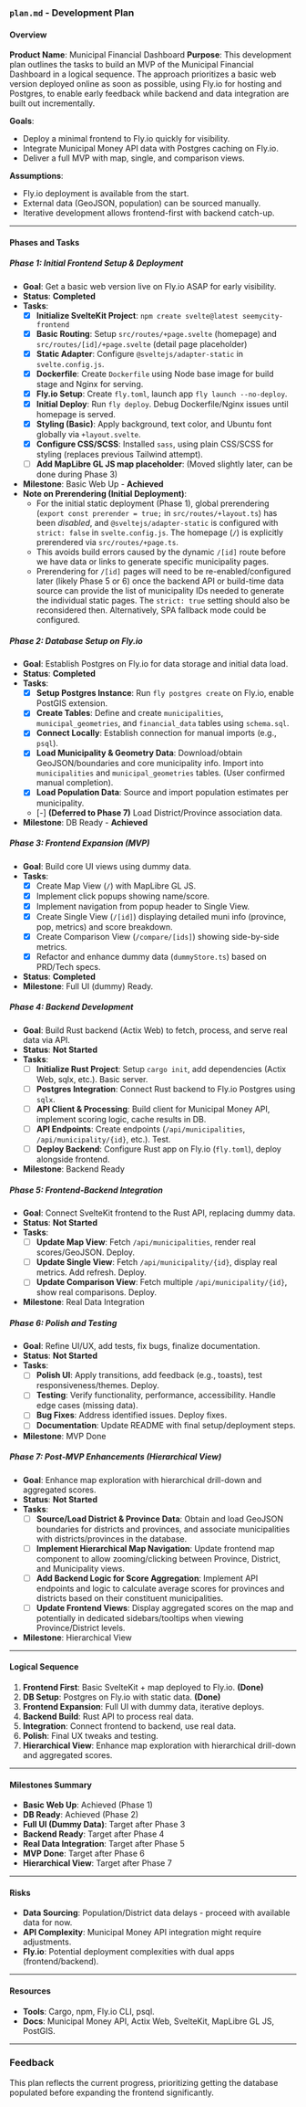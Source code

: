 ### `plan.md` - Development Plan

#### Overview
**Product Name**: Municipal Financial Dashboard
**Purpose**: This development plan outlines the tasks to build an MVP of the Municipal Financial Dashboard in a logical sequence. The approach prioritizes a basic web version deployed online as soon as possible, using Fly.io for hosting and Postgres, to enable early feedback while backend and data integration are built out incrementally.

**Goals**:
- Deploy a minimal frontend to Fly.io quickly for visibility.
- Integrate Municipal Money API data with Postgres caching on Fly.io.
- Deliver a full MVP with map, single, and comparison views.

**Assumptions**:
- Fly.io deployment is available from the start.
- External data (GeoJSON, population) can be sourced manually.
- Iterative development allows frontend-first with backend catch-up.

---

#### Phases and Tasks

##### Phase 1: Initial Frontend Setup & Deployment
- **Goal**: Get a basic web version live on Fly.io ASAP for early visibility.
- **Status**: **Completed**
- **Tasks**:
    - [x] **Initialize SvelteKit Project**: `npm create svelte@latest seemycity-frontend`
    - [x] **Basic Routing**: Setup `src/routes/+page.svelte` (homepage) and `src/routes/[id]/+page.svelte` (detail page placeholder)
    - [x] **Static Adapter**: Configure `@sveltejs/adapter-static` in `svelte.config.js`.
    - [x] **Dockerfile**: Create `Dockerfile` using Node base image for build stage and Nginx for serving.
    - [x] **Fly.io Setup**: Create `fly.toml`, launch app `fly launch --no-deploy`.
    - [x] **Initial Deploy**: Run `fly deploy`. Debug Dockerfile/Nginx issues until homepage is served.
    - [x] **Styling (Basic)**: Apply background, text color, and Ubuntu font globally via `+layout.svelte`.
    - [x] **Configure CSS/SCSS**: Installed `sass`, using plain CSS/SCSS for styling (replaces previous Tailwind attempt).
    - [ ] **Add MapLibre GL JS map placeholder**: (Moved slightly later, can be done during Phase 3)
- **Milestone**: Basic Web Up - **Achieved**
- **Note on Prerendering (Initial Deployment)**:
    *   For the initial static deployment (Phase 1), global prerendering (`export const prerender = true;` in `src/routes/+layout.ts`) has been *disabled*, and `@sveltejs/adapter-static` is configured with `strict: false` in `svelte.config.js`. The homepage (`/`) is explicitly prerendered via `src/routes/+page.ts`.
    *   This avoids build errors caused by the dynamic `/[id]` route before we have data or links to generate specific municipality pages.
    *   Prerendering for `/[id]` pages will need to be re-enabled/configured later (likely Phase 5 or 6) once the backend API or build-time data source can provide the list of municipality IDs needed to generate the individual static pages. The `strict: true` setting should also be reconsidered then. Alternatively, SPA fallback mode could be configured.

##### Phase 2: Database Setup on Fly.io
- **Goal**: Establish Postgres on Fly.io for data storage and initial data load.
- **Status**: **Completed**
- **Tasks**:
    - [x] **Setup Postgres Instance**: Run `fly postgres create` on Fly.io, enable PostGIS extension.
    - [x] **Create Tables**: Define and create `municipalities`, `municipal_geometries`, and `financial_data` tables using `schema.sql`.
    - [x] **Connect Locally**: Establish connection for manual imports (e.g., `psql`).
    - [x] **Load Municipality & Geometry Data**: Download/obtain GeoJSON/boundaries and core municipality info. Import into `municipalities` and `municipal_geometries` tables. (User confirmed manual completion).
    - [x] **Load Population Data**: Source and import population estimates per municipality.
    - [-] **(Deferred to Phase 7)** Load District/Province association data.
- **Milestone**: DB Ready - **Achieved**

##### Phase 3: Frontend Expansion (MVP)
- **Goal**: Build core UI views using dummy data.
- **Tasks**:
    - [x] Create Map View (`/`) with MapLibre GL JS.
    - [x] Implement click popups showing name/score.
    - [x] Implement navigation from popup header to Single View.
    - [x] Create Single View (`/[id]`) displaying detailed muni info (province, pop, metrics) and score breakdown.
    - [x] Create Comparison View (`/compare/[ids]`) showing side-by-side metrics.
    - [x] Refactor and enhance dummy data (`dummyStore.ts`) based on PRD/Tech specs.
- **Status**: **Completed**
- **Milestone**: Full UI (dummy) Ready.

##### Phase 4: Backend Development
- **Goal**: Build Rust backend (Actix Web) to fetch, process, and serve real data via API.
- **Status**: **Not Started**
- **Tasks**:
    - [ ] **Initialize Rust Project**: Setup `cargo init`, add dependencies (Actix Web, sqlx, etc.). Basic server.
    - [ ] **Postgres Integration**: Connect Rust backend to Fly.io Postgres using `sqlx`.
    - [ ] **API Client & Processing**: Build client for Municipal Money API, implement scoring logic, cache results in DB.
    - [ ] **API Endpoints**: Create endpoints (`/api/municipalities`, `/api/municipality/{id}`, etc.). Test.
    - [ ] **Deploy Backend**: Configure Rust app on Fly.io (`fly.toml`), deploy alongside frontend.
- **Milestone**: Backend Ready

##### Phase 5: Frontend-Backend Integration
- **Goal**: Connect SvelteKit frontend to the Rust API, replacing dummy data.
- **Status**: **Not Started**
- **Tasks**:
    - [ ] **Update Map View**: Fetch `/api/municipalities`, render real scores/GeoJSON. Deploy.
    - [ ] **Update Single View**: Fetch `/api/municipality/{id}`, display real metrics. Add refresh. Deploy.
    - [ ] **Update Comparison View**: Fetch multiple `/api/municipality/{id}`, show real comparisons. Deploy.
- **Milestone**: Real Data Integration

##### Phase 6: Polish and Testing
- **Goal**: Refine UI/UX, add tests, fix bugs, finalize documentation.
- **Status**: **Not Started**
- **Tasks**:
    - [ ] **Polish UI**: Apply transitions, add feedback (e.g., toasts), test responsiveness/themes. Deploy.
    - [ ] **Testing**: Verify functionality, performance, accessibility. Handle edge cases (missing data).
    - [ ] **Bug Fixes**: Address identified issues. Deploy fixes.
    - [ ] **Documentation**: Update README with final setup/deployment steps.
- **Milestone**: MVP Done

##### Phase 7: Post-MVP Enhancements (Hierarchical View)
- **Goal**: Enhance map exploration with hierarchical drill-down and aggregated scores.
- **Status**: **Not Started**
- **Tasks**:
    - [ ] **Source/Load District & Province Data**: Obtain and load GeoJSON boundaries for districts and provinces, and associate municipalities with districts/provinces in the database.
    - [ ] **Implement Hierarchical Map Navigation**: Update frontend map component to allow zooming/clicking between Province, District, and Municipality views.
    - [ ] **Add Backend Logic for Score Aggregation**: Implement API endpoints and logic to calculate average scores for provinces and districts based on their constituent municipalities.
    - [ ] **Update Frontend Views**: Display aggregated scores on the map and potentially in dedicated sidebars/tooltips when viewing Province/District levels.
- **Milestone**: Hierarchical View

---

#### Logical Sequence
1.  **Frontend First**: Basic SvelteKit + map deployed to Fly.io. **(Done)**
2.  **DB Setup**: Postgres on Fly.io with static data. **(Done)**
3.  **Frontend Expansion**: Full UI with dummy data, iterative deploys.
4.  **Backend Build**: Rust API to process real data.
5.  **Integration**: Connect frontend to backend, use real data.
6.  **Polish**: Final UX tweaks and testing.
7.  **Hierarchical View**: Enhance map exploration with hierarchical drill-down and aggregated scores.

---

#### Milestones Summary
- **Basic Web Up**: Achieved (Phase 1)
- **DB Ready**: Achieved (Phase 2)
- **Full UI (Dummy Data)**: Target after Phase 3
- **Backend Ready**: Target after Phase 4
- **Real Data Integration**: Target after Phase 5
- **MVP Done**: Target after Phase 6
- **Hierarchical View**: Target after Phase 7

---

#### Risks
- **Data Sourcing**: Population/District data delays - proceed with available data for now.
- **API Complexity**: Municipal Money API integration might require adjustments.
- **Fly.io**: Potential deployment complexities with dual apps (frontend/backend).

---

#### Resources
- **Tools**: Cargo, npm, Fly.io CLI, psql.
- **Docs**: Municipal Money API, Actix Web, SvelteKit, MapLibre GL JS, PostGIS.

---

### Feedback
This plan reflects the current progress, prioritizing getting the database populated before expanding the frontend significantly.